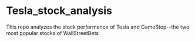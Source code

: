 # Tesla_stock_analysis
This repo analyzes the stock performance of Tesla and GameStop--the two most popular stocks of WallStreetBets
